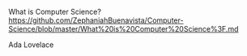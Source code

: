 What is Computer Science?
https://github.com/ZephaniahBuenavista/Computer-Science/blob/master/What%20is%20Computer%20Science%3F.md

Ada Lovelace
